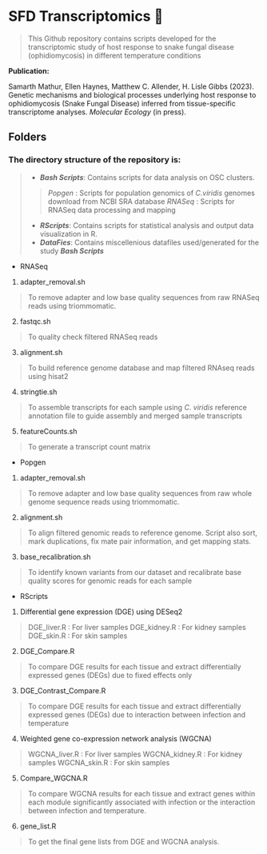 # SFD Transcriptomics 🐍
>This Github repository contains scripts developed for the transcriptomic study of host response to snake fungal disease (ophidiomycosis) in different temperature conditions

**Publication:**

Samarth Mathur, Ellen Haynes, Matthew C. Allender, H. Lisle Gibbs (2023). Genetic mechanisms and biological processes underlying host response to ophidiomycosis (Snake Fungal Disease) inferred from tissue-specific transcriptome analyses. _Molecular Ecology_ (in press).

## Folders ##

### The directory structure of the repository is:
> - ***_Bash Scripts_***: Contains scripts for data analysis on OSC clusters.
>> _Popgen_ : Scripts for population genomics of _C.viridis_ genomes download from NCBI SRA database
>> _RNASeq_ : Scripts for RNASeq data processing and mapping
> - ***_RScripts_***: Contains scripts for statistical analysis and output data visualization in R.
> - ***_DataFies_***: Contains miscellenious datafiles used/generated for the study
***_Bash Scripts_***

- RNASeq
1. adapter_removal.sh
> To remove adapter and low base quality sequences from raw RNASeq reads using triommomatic.

2. fastqc.sh
> To quality check filtered RNASeq reads

3. alignment.sh
> To build reference genome database and map filtered RNAseq reads using hisat2

4. stringtie.sh
> To assemble transcripts for each sample using _C. viridis_ reference annotation file to guide assembly and merged sample transcripts 

5. featureCounts.sh
> To generate a transcript count matrix 

- Popgen
1. adapter_removal.sh
> To remove adapter and low base quality sequences from raw whole genome sequence reads using triommomatic.

2. alignment.sh
> To align filtered genomic reads to reference genome. Script also sort, mark duplications, fix mate pair information, and get mapping stats.

3. base_recalibration.sh
> To identify known variants from our dataset and recalibrate base quality scores for genomic reads for each sample

- RScripts

1. Differential gene expression (DGE) using DESeq2
> DGE_liver.R : For liver samples
> DGE_kidney.R : For kidney samples
> DGE_skin.R : For skin samples

2. DGE_Compare.R
> To compare DGE results for each tissue and extract differentially expressed genes (DEGs) due to fixed effects only

3. DGE_Contrast_Compare.R
> To compare DGE results for each tissue and extract differentially expressed genes (DEGs) due to interaction between infection and temperature

4. Weighted gene co-expression network analysis (WGCNA)
> WGCNA_liver.R : For liver samples
> WGCNA_kidney.R : For kidney samples
> WGCNA_skin.R : For skin samples

5. Compare_WGCNA.R
> To compare WGCNA results for each tissue and extract genes within each module significantly associated with infection or the interaction between infection and temperature.

6. gene_list.R
> To get the final gene lists from DGE and WGCNA analysis.

